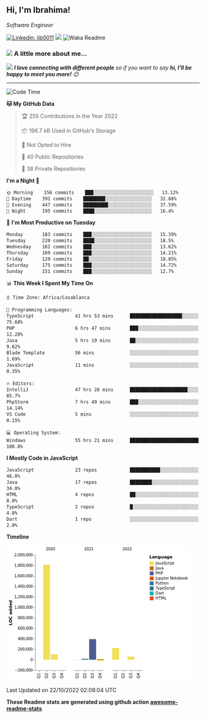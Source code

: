 <h2>Hi, I'm Ibrahima! </h2>
<p><em>Software Engineer 
</em></p>


[![Linkedin: iib0011](https://img.shields.io/badge/-iib0011-blue?style=flat-square&logo=Linkedin&logoColor=white&link=https://www.linkedin.com/in/iib0011/)](https://www.linkedin.com/in/iib0011/)
![](https://visitor-badge.glitch.me/badge?page_id=iib0011)
![Waka Readme](https://github.com/iib0011/iib0011/workflows/Waka%20Readme/badge.svg)


### <img src="https://media.giphy.com/media/VgCDAzcKvsR6OM0uWg/giphy.gif" width="50"> A little more about me...  


<img src="https://media.giphy.com/media/LnQjpWaON8nhr21vNW/giphy.gif" width="60"> <em><b>I love connecting with different people</b> so if you want to say <b>hi, I'll be happy to meet you more!</b> 😊</em>

---
<!--START_SECTION:waka-->
![Code Time](http://img.shields.io/badge/Code%20Time-1%2C276%20hrs%2043%20mins-blue)

**🐱 My GitHub Data** 

> 🏆 255 Contributions in the Year 2022
 > 
> 📦 196.7 kB Used in GitHub's Storage 
 > 
> 🚫 Not Opted to Hire
 > 
> 📜 40 Public Repositories 
 > 
> 🔑 38 Private Repositories  
 > 
**I'm a Night 🦉** 

```text
🌞 Morning    156 commits    ███░░░░░░░░░░░░░░░░░░░░░░   13.12% 
🌆 Daytime    391 commits    ████████░░░░░░░░░░░░░░░░░   32.88% 
🌃 Evening    447 commits    █████████░░░░░░░░░░░░░░░░   37.59% 
🌙 Night      195 commits    ████░░░░░░░░░░░░░░░░░░░░░   16.4%

```
📅 **I'm Most Productive on Tuesday** 

```text
Monday       183 commits    ███░░░░░░░░░░░░░░░░░░░░░░   15.39% 
Tuesday      220 commits    ████░░░░░░░░░░░░░░░░░░░░░   18.5% 
Wednesday    162 commits    ███░░░░░░░░░░░░░░░░░░░░░░   13.62% 
Thursday     169 commits    ███░░░░░░░░░░░░░░░░░░░░░░   14.21% 
Friday       129 commits    ██░░░░░░░░░░░░░░░░░░░░░░░   10.85% 
Saturday     175 commits    ███░░░░░░░░░░░░░░░░░░░░░░   14.72% 
Sunday       151 commits    ███░░░░░░░░░░░░░░░░░░░░░░   12.7%

```


📊 **This Week I Spent My Time On** 

```text
⌚︎ Time Zone: Africa/Casablanca

💬 Programming Languages: 
TypeScript               41 hrs 53 mins      ███████████████████░░░░░░   75.68% 
PHP                      6 hrs 47 mins       ███░░░░░░░░░░░░░░░░░░░░░░   12.28% 
Java                     5 hrs 19 mins       ██░░░░░░░░░░░░░░░░░░░░░░░   9.62% 
Blade Template           56 mins             ░░░░░░░░░░░░░░░░░░░░░░░░░   1.69% 
JavaScript               11 mins             ░░░░░░░░░░░░░░░░░░░░░░░░░   0.35%

🔥 Editors: 
IntelliJ                 47 hrs 26 mins      █████████████████████░░░░   85.7% 
PhpStorm                 7 hrs 49 mins       ███░░░░░░░░░░░░░░░░░░░░░░   14.14% 
VS Code                  5 mins              ░░░░░░░░░░░░░░░░░░░░░░░░░   0.15%

💻 Operating System: 
Windows                  55 hrs 21 mins      █████████████████████████   100.0%

```

**I Mostly Code in JavaScript** 

```text
JavaScript               23 repos            ███████████░░░░░░░░░░░░░░   46.0% 
Java                     17 repos            ████████░░░░░░░░░░░░░░░░░   34.0% 
HTML                     4 repos             ██░░░░░░░░░░░░░░░░░░░░░░░   8.0% 
TypeScript               2 repos             █░░░░░░░░░░░░░░░░░░░░░░░░   4.0% 
Dart                     1 repo              ░░░░░░░░░░░░░░░░░░░░░░░░░   2.0%

```


**Timeline**

![Chart not found](https://raw.githubusercontent.com/iib0011/iib0011/master/charts/bar_graph.png) 


 Last Updated on 22/10/2022 02:08:04 UTC
<!--END_SECTION:waka-->

**These Readme stats are generated using github action [awesome-readme-stats](https://github.com/iib0011/waka-readme-stats)**
